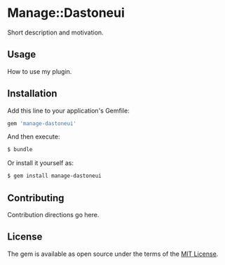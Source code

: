 # Manage::Dastoneui
Short description and motivation.

## Usage
How to use my plugin.

## Installation
Add this line to your application's Gemfile:

```ruby
gem 'manage-dastoneui'
```

And then execute:
```bash
$ bundle
```

Or install it yourself as:
```bash
$ gem install manage-dastoneui
```

## Contributing
Contribution directions go here.

## License
The gem is available as open source under the terms of the [MIT License](https://opensource.org/licenses/MIT).
